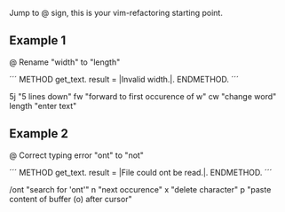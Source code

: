 Jump to @ sign, this is your vim-refactoring starting point.

## Example 1

@
Rename "width" to "length"

´´´
  METHOD get_text.
    result = |Invalid width.|.
  ENDMETHOD.
´´´

5j      "5 lines down"
fw      "forward to first occurence of w"
cw      "change word"
length  "enter text"

## Example 2

@
Correct typing error "ont" to "not"

´´´
  METHOD get_text.
    result = |File could ont be read.|.
  ENDMETHOD.
´´´

/ont<cr>  "search for 'ont'"
n         "next occurence"
x         "delete character"
p         "paste content of buffer (o) after cursor"

